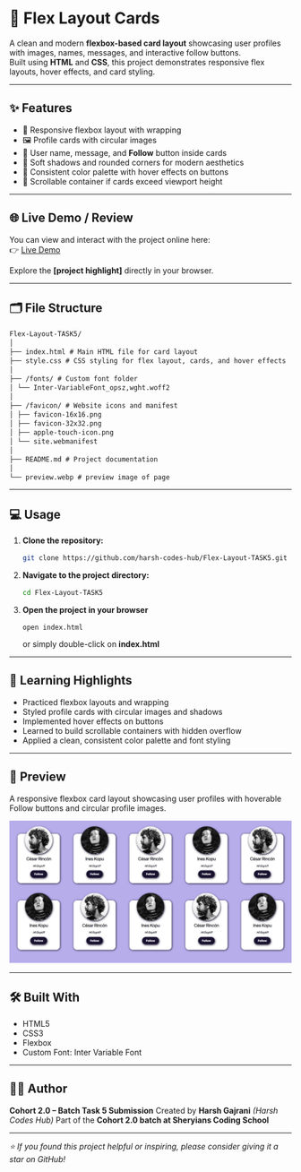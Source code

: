 # 📐 Flex Layout Cards

A clean and modern **flexbox-based card layout** showcasing user profiles with images, names, messages, and interactive follow buttons.  
Built using **HTML** and **CSS**, this project demonstrates responsive flex layouts, hover effects, and card styling.

---

## ✨ Features

- 📱 Responsive flexbox layout with wrapping
- 🖼️ Profile cards with circular images
- 💬 User name, message, and **Follow** button inside cards
- 🌈 Soft shadows and rounded corners for modern aesthetics
- 🎨 Consistent color palette with hover effects on buttons
- 🧩 Scrollable container if cards exceed viewport height

---

## 🌐 Live Demo / Review


You can view and interact with the project online here:  
👉 [Live Demo](https://YOUR-LIVE-DEMO-LINK/)

Explore the **[project highlight]** directly in your browser.

---

## 🗂️ File Structure

```
Flex-Layout-TASK5/
│
├── index.html # Main HTML file for card layout
├── style.css # CSS styling for flex layout, cards, and hover effects
│
├── /fonts/ # Custom font folder
│ └── Inter-VariableFont_opsz,wght.woff2
│
├── /favicon/ # Website icons and manifest
│ ├── favicon-16x16.png
│ ├── favicon-32x32.png
│ ├── apple-touch-icon.png
│ └── site.webmanifest
│
├── README.md # Project documentation
│
└── preview.webp # preview image of page
```

---

## 💻 Usage

1. **Clone the repository:**
   ```bash
   git clone https://github.com/harsh-codes-hub/Flex-Layout-TASK5.git
   ```
2. **Navigate to the project directory:**

   ```bash
   cd Flex-Layout-TASK5
   ```

3. **Open the project in your browser**
   ```
   open index.html
   ```
   or simply double-click on **index.html**

---

## 🧠 Learning Highlights

- Practiced flexbox layouts and wrapping
- Styled profile cards with circular images and shadows
- Implemented hover effects on buttons
- Learned to build scrollable containers with hidden overflow
- Applied a clean, consistent color palette and font styling

---

## 📸 Preview

A responsive flexbox card layout showcasing user profiles with hoverable Follow buttons and circular profile images.

![Flex Layout Cards Preview](./preview.webp)

---

## 🛠️ Built With

- HTML5
- CSS3
- Flexbox
- Custom Font: Inter Variable Font

---

## 👨‍💻 Author

**Cohort 2.0 – Batch Task 5 Submission**
Created by **Harsh Gajrani** _(Harsh Codes Hub)_
Part of the **Cohort 2.0 batch at Sheryians Coding School**

---

_⭐ If you found this project helpful or inspiring, please consider giving it a star on GitHub!_
